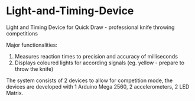 # Light-and-Timing-Device
Light and Timing Device for Quick Draw - professional knife throwing competitions

Major functionalities:
1. Measures reaction times to precision and accuracy of milliseconds
2. Displays coloured lights for according signals (eg. yellow - prepare to throw the knife)

The system consists of 2 devices to allow for competition mode, the devices are developed with 1 Arduino Mega 2560, 2 accelerometers, 2 LED Matrix.
